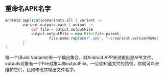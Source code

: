 ## 重命名APK名字
```gradle
android.applicationVariants.all { variant ->
        variant.outputs.each { output ->
            def file = output.outputFile
            output.outputFile = new File(file.parent,
                    file.name.replace(".apk", "-${variant.versionName}.apk"))
        }
}
```
每一个(Build Variants)有一个输出集合，对Android APP来说输出是APK文件。outputs对象有一个File对象叫做outputFile。一旦你知道文件的路径，你就可以来维护它们，比如修改其输出文件名字。